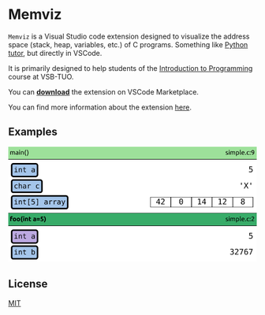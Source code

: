 # Memviz

`Memviz` is a Visual Studio code extension designed to visualize the address space (stack, heap, variables, etc.)
of C programs. Something like [Python tutor](https://pythontutor.com/), but directly in VSCode.

It is primarily designed to help students of the [Introduction to Programming](https://github.com/geordi/upr-course) course at VSB-TUO.

You can [**download**](https://marketplace.visualstudio.com/items?itemName=jakub-beranek.memviz) the extension on VSCode Marketplace.

You can find more information about the extension [here](./extension/README.md).

## Examples

![](extension/img/screen-1.png)

## License

[MIT](LICENSE.md)
